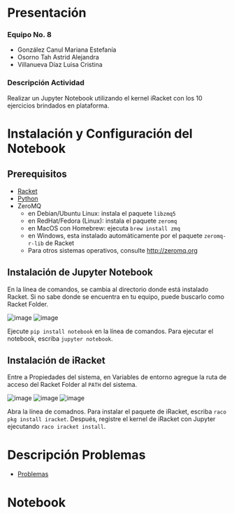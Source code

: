 # Presentación
### **Equipo No. 8** 
- González Canul Mariana Estefanía 
- Osorno Tah Astrid Alejandra
- Villanueva Díaz Luisa Cristina

### Descripción Actividad
Realizar un Jupyter Notebook utilizando el kernel iRacket con los 10 ejercicios brindados en plataforma.

# Instalación y Configuración del Notebook
## **Prerequisitos**
- [Racket](https://racket-lang.org/)
- [Python](https://www.python.org/downloads/)
- ZeroMQ
  - en Debian/Ubuntu Linux: instala el paquete `libzmq5` 
  - en RedHat/Fedora (Linux): instala el paquete `zeromq`
  - en MacOS con Homebrew: ejecuta `brew install zmq`
  - en Windows, esta instalado automáticamente por el paquete `zeromq-r-lib` de Racket
  - Para otros sistemas operativos, consulte http://zeromq.org

## **Instalación de Jupyter Notebook**
En la línea de comandos, se cambia al directorio donde está instalado Racket. Si no sabe donde se encuentra en tu equipo, puede buscarlo como Racket Folder.

![image](https://github.com/marglezc/Programacion-Funcional-EQ08/assets/144637940/977ed8fc-482e-4692-9fe4-b13920b683fc)
![image](https://github.com/marglezc/Programacion-Funcional-EQ08/assets/144637940/2d269d07-29ac-4104-a5f2-2683000869ab)

Ejecute `pip install notebook` en la línea de comandos.
Para ejecutar el notebook, escriba `jupyter notebook`.

## **Instalación de iRacket**

Entre a Propiedades del sistema, en Variables de entorno agregue la ruta de acceso del Racket Folder al `PATH` del sistema.

![image](https://github.com/marglezc/Programacion-Funcional-EQ08/assets/144637940/2a594f71-81cd-46ca-9001-618a248c9906)
![image](https://github.com/marglezc/Programacion-Funcional-EQ08/assets/144637940/23764360-e132-4916-989c-589005715128)
![image](https://github.com/marglezc/Programacion-Funcional-EQ08/assets/144637940/6a7a2455-57ba-4802-b9c8-840a97cbe0f7)

Abra la línea de comadnos. Para instalar el paquete de iRacket, escriba `raco pkg install iracket`.
Después, registre el kernel de iRacket con Jupyter ejecutando `raco iracket install`.

# Descripción Problemas
- [Problemas](https://github.com/marglezc/Programacion-Funcional-EQ08/blob/Archivos/Ejecuci%C3%B3nProblemas.md)
# Notebook
